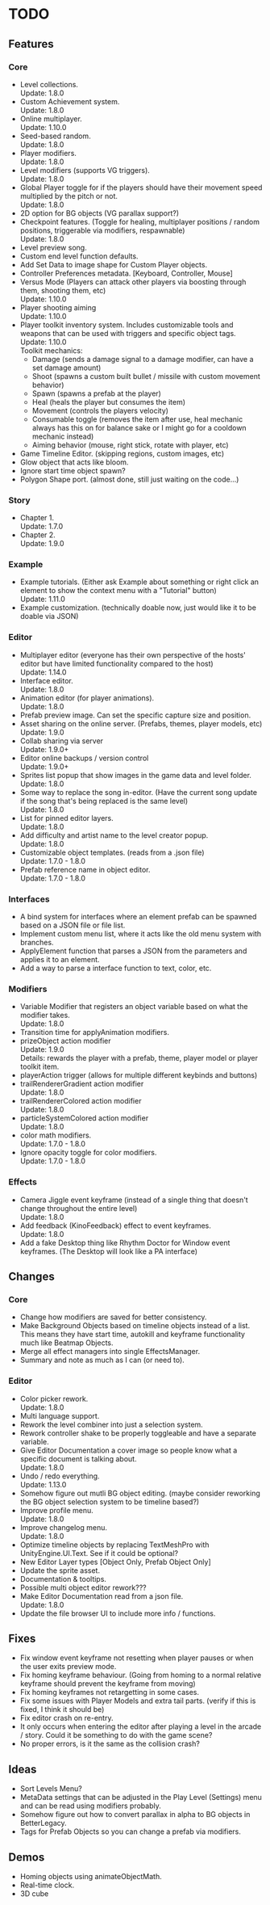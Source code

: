﻿# TODO

## Features

### Core
- Level collections.  
  Update: 1.8.0
- Custom Achievement system.  
  Update: 1.8.0
- Online multiplayer.  
  Update: 1.10.0
- Seed-based random.  
  Update: 1.8.0
- Player modifiers.  
  Update: 1.8.0
- Level modifiers (supports VG triggers).  
  Update: 1.8.0
- Global Player toggle for if the players should have their movement speed multiplied by the pitch or not.  
  Update: 1.8.0
- 2D option for BG objects (VG parallax support?)
- Checkpoint features. (Toggle for healing, multiplayer positions / random positions, triggerable via modifiers, respawnable)  
  Update: 1.8.0
- Level preview song.
- Custom end level function defaults.
- Add Set Data to image shape for Custom Player objects.
- Controller Preferences metadata. [Keyboard, Controller, Mouse]
- Versus Mode (Players can attack other players via boosting through them, shooting them, etc)  
  Update: 1.10.0
- Player shooting aiming  
  Update: 1.10.0
- Player toolkit inventory system. Includes customizable tools and weapons that can be used with triggers and specific object tags.    
  Update: 1.10.0  
  Toolkit mechanics:  
  - Damage (sends a damage signal to a damage modifier, can have a set damage amount)
  - Shoot (spawns a custom built bullet / missile with custom movement behavior)
  - Spawn (spawns a prefab at the player)
  - Heal (heals the player but consumes the item)
  - Movement (controls the players velocity)
  - Consumable toggle (removes the item after use, heal mechanic always has this on for balance sake or I might go for a cooldown mechanic instead)
  - Aiming behavior (mouse, right stick, rotate with player, etc)
- Game Timeline Editor. (skipping regions, custom images, etc)
- Glow object that acts like bloom.
- Ignore start time object spawn?
- Polygon Shape port. (almost done, still just waiting on the code...)

### Story
- Chapter 1.  
  Update: 1.7.0
- Chapter 2.  
  Update: 1.9.0

### Example
- Example tutorials. (Either ask Example about something or right click an element to show the context menu with a "Tutorial" button)  
  Update: 1.11.0
- Example customization. (technically doable now, just would like it to be doable via JSON)

### Editor
- Multiplayer editor (everyone has their own perspective of the hosts' editor but have limited functionality compared to the host)  
  Update: 1.14.0
- Interface editor.  
  Update: 1.8.0
- Animation editor (for player animations).  
  Update: 1.8.0
- Prefab preview image. Can set the specific capture size and position.
- Asset sharing on the online server. (Prefabs, themes, player models, etc)  
  Update: 1.9.0
- Collab sharing via server  
  Update: 1.9.0+
- Editor online backups / version control  
  Update: 1.9.0+
- Sprites list popup that show images in the game data and level folder.  
  Update: 1.8.0
- Some way to replace the song in-editor. (Have the current song update if the song that's being replaced is the same level)  
  Update: 1.8.0
- List for pinned editor layers.  
  Update: 1.8.0
- Add difficulty and artist name to the level creator popup.  
  Update: 1.8.0
- Customizable object templates. (reads from a .json file)  
  Update: 1.7.0 - 1.8.0
- Prefab reference name in object editor.  
  Update: 1.7.0 - 1.8.0

### Interfaces
- A bind system for interfaces where an element prefab can be spawned based on a JSON file or file list.
- Implement custom menu list, where it acts like the old menu system with branches.
- ApplyElement function that parses a JSON from the parameters and applies it to an element.
- Add a way to parse a interface function to text, color, etc.

### Modifiers
- Variable Modifier that registers an object variable based on what the modifier takes.  
  Update: 1.8.0
- Transition time for applyAnimation modifiers.
- prizeObject action modifier  
  Update: 1.9.0  
  Details: rewards the player with a prefab, theme, player model or player toolkit item.
- playerAction trigger (allows for multiple different keybinds and buttons)
- trailRendererGradient action modifier  
  Update: 1.8.0
- trailRendererColored action modifier  
  Update: 1.8.0
- particleSystemColored action modifier  
  Update: 1.8.0
- color math modifiers.  
  Update: 1.7.0 - 1.8.0
- Ignore opacity toggle for color modifiers.  
  Update: 1.7.0 - 1.8.0

### Effects
- Camera Jiggle event keyframe (instead of a single thing that doesn't change throughout the entire level)  
  Update: 1.8.0
- Add feedback (KinoFeedback) effect to event keyframes.  
  Update: 1.8.0
- Add a fake Desktop thing like Rhythm Doctor for Window event keyframes. (The Desktop will look like a PA interface)


## Changes

### Core
- Change how modifiers are saved for better consistency.
- Make Background Objects based on timeline objects instead of a list. This means they have start time, autokill and keyframe functionality much like Beatmap Objects.
- Merge all effect managers into single EffectsManager.
- Summary and note as much as I can (or need to).

### Editor
- Color picker rework.  
  Update: 1.8.0
- Multi language support.
- Rework the level combiner into just a selection system.
- Rework controller shake to be properly toggleable and have a separate variable.
- Give Editor Documentation a cover image so people know what a specific document is talking about.  
  Update: 1.8.0
- Undo / redo everything.  
  Update: 1.13.0
- Somehow figure out mutli BG object editing. (maybe consider reworking the BG object selection system to be timeline based?)
- Improve profile menu.  
  Update: 1.8.0
- Improve changelog menu.  
  Update: 1.8.0
- Optimize timeline objects by replacing TextMeshPro with UnityEngine.UI.Text. See if it could be optional?
- New Editor Layer types [Object Only, Prefab Object Only]
- Update the sprite asset.
- Documentation & tooltips.
- Possible multi object editor rework???
- Make Editor Documentation read from a json file.  
  Update: 1.8.0
- Update the file browser UI to include more info / functions.


## Fixes
- Fix window event keyframe not resetting when player pauses or when the user exits preview mode.
- Fix homing keyframe behaviour. (Going from homing to a normal relative keyframe should prevent the keyframe from moving)
- Fix homing keyframes not retargetting in some cases.
- Fix some issues with Player Models and extra tail parts. (verify if this is fixed, I think it should be)
- Fix editor crash on re-entry.
 - It only occurs when entering the editor after playing a level in the arcade / story. Could it be something to do with the game scene?
 - No proper errors, is it the same as the collision crash?


## Ideas
- Sort Levels Menu?
- MetaData settings that can be adjusted in the Play Level (Settings) menu and can be read using modifiers probably.
- Somehow figure out how to convert parallax in alpha to BG objects in BetterLegacy.
- Tags for Prefab Objects so you can change a prefab via modifiers.


## Demos
- Homing objects using animateObjectMath.
- Real-time clock.
- 3D cube